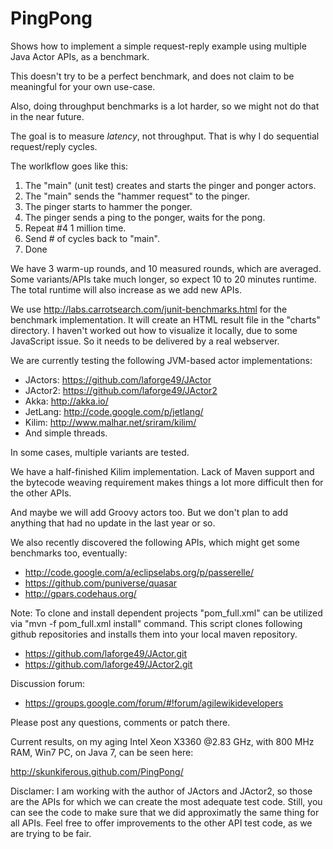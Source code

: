 PingPong
========

Shows how to implement a simple request-reply example using multiple Java Actor APIs, as a benchmark.

This doesn't try to be a perfect benchmark, and does not claim to be meaningful for your own use-case.

Also, doing throughput benchmarks is a lot harder, so we might not do that in the near future.

The goal is to measure *latency*, not throughput. That is why I do sequential request/reply cycles.

The worlkflow goes like this:

1. The "main" (unit test) creates and starts the pinger and ponger actors.
2. The "main" sends the "hammer request" to the pinger.
3. The pinger starts to hammer the ponger.
4. The pinger sends a ping to the ponger, waits for the pong.
5. Repeat #4 1 million time.
6. Send # of cycles back to "main".
7. Done

We have 3 warm-up rounds, and 10 measured rounds, which are averaged. Some variants/APIs take much longer, so expect 10 to 20 minutes runtime. The total runtime will also increase as we add new APIs.

We use http://labs.carrotsearch.com/junit-benchmarks.html for the benchmark implementation. It will create an HTML result file in the "charts" directory. I haven't worked out how to visualize it locally, due to some JavaScript issue. So it needs to be delivered by a real webserver.

We are currently testing the following JVM-based actor implementations:

* JActors: https://github.com/laforge49/JActor
* JActor2: https://github.com/laforge49/JActor2
* Akka: http://akka.io/
* JetLang: http://code.google.com/p/jetlang/
* Kilim: http://www.malhar.net/sriram/kilim/
* And simple threads.

In some cases, multiple variants are tested.

We have a half-finished Kilim implementation. Lack of Maven support and the bytecode weaving requirement makes things a lot more difficult then for the other APIs.

And maybe we will add Groovy actors too. But we don't plan to add anything that had no update in the last year or so.

We also recently discovered the following APIs, which might get some benchmarks too, eventually:

* http://code.google.com/a/eclipselabs.org/p/passerelle/
* https://github.com/puniverse/quasar
* http://gpars.codehaus.org/


Note: To clone and install dependent projects "pom_full.xml" can be utilized via "mvn -f pom_full.xml install" command. This script clones following github repositories and installs them into your local maven repository.

* https://github.com/laforge49/JActor.git
* https://github.com/laforge49/JActor2.git


Discussion forum:

* https://groups.google.com/forum/#!forum/agilewikidevelopers

Please post any questions, comments or patch there.

Current results, on my aging Intel Xeon X3360 @2.83 GHz, with 800 MHz RAM, Win7 PC, on Java 7, can be seen here:

http://skunkiferous.github.com/PingPong/

Disclamer: I am working with the author of JActors and JActor2, so those are the APIs for which we can create the most adequate test code. Still, you can see the code to make sure that we did approximatly the same thing for all APIs. Feel free to offer improvements to the other API test code, as we are trying to be fair.

